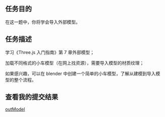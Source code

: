 ## 任务目的

在这一题中，你将学会导入外部模型。

## 任务描述

学习《Three.js 入门指南》第 7 章外部模型；

加载不同格式的小车模型（在网上找资源），需要导入模型的材质纹理；

如果感兴趣，可以在 blender 中创建一个简单的小车模型，了解从建模到导入模型的整个流程。

## 查看我的提交结果

[outModel](https://songjinzhong.github.io/Three.js/outModel/index.html)